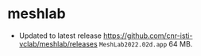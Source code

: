 # meshlab

* Updated to latest release https://github.com/cnr-isti-vclab/meshlab/releases `MeshLab2022.02d.app` 64 MB.

